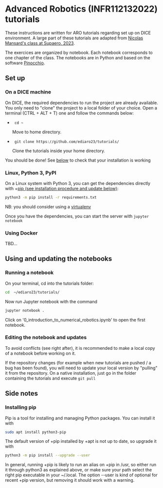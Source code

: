 # Advanced Robotics (INFR112132022) tutorials

These instructions are written for ARO tutorials regarding set up on DICE environment.
A large part of these tutorials are adapted from [Nicolas Mansard's class at Supaero, 2023](https://github.com/Gepetto/supaero2023).

The exercices are organized by notebook. Each notebook corresponds to one chapter of the class.
The notebooks are in Python and based on the software [Pinocchio](https://github.com/stack-of-tasks/pinocchio).

## Set up 

### On a DICE machine
On DICE, the required dependencies to run the project are already available. 
You only need to "clone" the project to a local folder of your choice.
Open a terminal (CTRL + ALT + T) one and follow the commands below:

- `` cd ~``

  Move to home directory.


- `` git clone https://github.com/ediaro23/tutorials/``

    Clone the tutorials inside your home directory.

You should be done! See [below](#using-and-updating-the-notebooks) to check that your installation is working 

### Linux, Python 3, PyPI

On a Linux system with Python 3, you can get the dependencies directly with +[pip (see installation procedure and update below)](#installing-pip):
```bash
python3 -m pip install -r requirements.txt
```
NB: you should consider using a [virtualenv](https://docs.python.org/3/library/venv.html)

Once you have the dependencies, you can start the server with `jupyter notebook`

### Using Docker
TBD...

## Using and updating the notebooks
### Running a notebook
On your terminal, cd into the tutorials folder:
```bash
cd  ~/ediaro23/tutorials/
```
Now run Jupyter notebook with the command
```bash
jupyter notebook .
```
Click on '0_introduction_to_numerical_robotics.ipynb' to open the first notebook.

### Editing the notebook and updates
To avoid conflicts (see right after), it is recommended to make a local copy of a notebook before working on it.

If the repository changes (for example when new tutorials are pushed / a bug has been found), you will need to update your local
version by "pulling" it from the repository. On a native installation, just go in the folder containing the tutorials and execute ```git pull```


## Side notes

### Installing pip

Pip is a tool for installing and managing Python packages. You can install it with

```bash
sudo apt install python3-pip
```

The default version of +pip installed by +apt is not up to date, so upgrade it with
```bash
python3 -m pip install --upgrade --user
```

In general, running +pip is likely to run an alias on +pip in /usr, so either run it through python3 as explained above, or make sure your path select the right pip executable in your ~/.local. The option --user is kind of optional for recent +pip version, but removing it should work with a warning.

